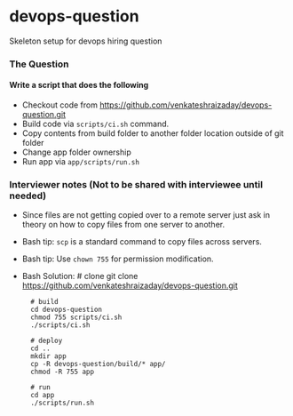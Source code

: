# devops-question
Skeleton setup for devops hiring question

### The Question
#### Write a script that does the following
* Checkout code from https://github.com/venkateshraizaday/devops-question.git
* Build code via `scripts/ci.sh` command.
* Copy contents from build folder to another folder location outside of git folder
* Change app folder ownership
* Run app via `app/scripts/run.sh`

### Interviewer notes (Not to be shared with interviewee until needed)
* Since files are not getting copied over to a remote server just ask in theory on how to copy files from one server to another.
* Bash tip: `scp` is a standard command to copy files across servers.
* Bash tip: Use `chown 755` for permission modification.
* Bash Solution:
        # clone
        git clone https://github.com/venkateshraizaday/devops-question.git

        # build
        cd devops-question
        chmod 755 scripts/ci.sh
        ./scripts/ci.sh

        # deploy
        cd ..
        mkdir app
        cp -R devops-question/build/* app/
        chmod -R 755 app

        # run
        cd app
        ./scripts/run.sh